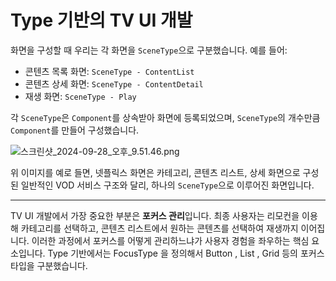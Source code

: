 # Type 기반의 TV UI 개발

화면을 구성할 때 우리는 각 화면을 `SceneType`으로 구분했습니다. 예를 들어:

- 콘텐츠 목록 화면: `SceneType - ContentList`
- 콘텐츠 상세 화면: `SceneType - ContentDetail`
- 재생 화면: `SceneType - Play`

각 `SceneType`은 `Component`를 상속받아 화면에 등록되었으며, `SceneType`의 개수만큼 `Component`를 만들어 구성했습니다.

![스크린샷_2024-09-28_오후_9.51.46.png](스크린샷_2024-09-28_오후_9.51.46.png)

위 이미지를 예로 들면, 넷플릭스 화면은 카테고리, 콘텐츠 리스트, 상세 화면으로 구성된 일반적인 VOD 서비스 구조와 달리, 하나의 `SceneType`으로 이루어진 화면입니다.

---

TV UI 개발에서 가장 중요한 부분은 **포커스 관리**입니다. 최종 사용자는 리모컨을 이용해 카테고리를 선택하고, 콘텐츠 리스트에서 원하는 콘텐츠를 선택하여 재생까지 이어집니다. 이러한 과정에서 포커스를 어떻게 관리하느냐가 사용자 경험을 좌우하는 핵심 요소입니다.
Type 기반에서는 FocusType 을 정의해서 Button , List , Grid 등의 포커스 타입을 구분했습니다.
